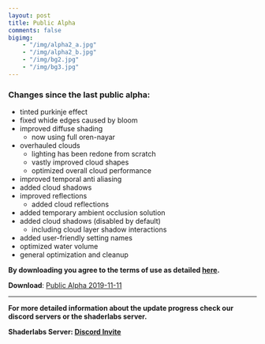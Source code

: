 ```yaml
---
layout: post
title: Public Alpha
comments: false
bigimg: 
    - "/img/alpha2_a.jpg"
    - "/img/alpha2_b.jpg"
    - "/img/bg2.jpg"
    - "/img/bg3.jpg"
---
```


### Changes since the last public alpha:

* tinted purkinje effect
* fixed whide edges caused by bloom
* improved diffuse shading
  * now using full oren-nayar
* overhauled clouds
  * lighting has been redone from scratch
  * vastly improved cloud shapes
  * optimized overall cloud performance
* improved temporal anti aliasing
* added cloud shadows
* improved reflections
  * added cloud reflections
* added temporary ambient occlusion solution
* added cloud shadows (disabled by default)
  * including cloud layer shadow interactions
* added user-friendly setting names
* optimized water volume
* general optimization and cleanup

**By downloading you agree to the terms of use as detailed [here](https://ymir-graphics.github.io/copyright/).**

**Download**: [Public Alpha 2019-11-11](https://github.com/ymir-graphics/ymir-releases/releases/download/alpha2019-11-11/Ymir_alpha-2019-11-11.zip)

****

**For more detailed information about the update progress check our discord servers or the shaderlabs server.**

**Shaderlabs Server: [Discord Invite](https://discord.gg/RpzWN9S)**
